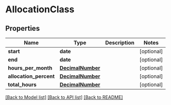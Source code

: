 # AllocationClass

## Properties
Name | Type | Description | Notes
------------ | ------------- | ------------- | -------------
**start** | **date** |  | [optional] 
**end** | **date** |  | [optional] 
**hours_per_month** | [**DecimalNumber**](DecimalNumber.md) |  | [optional] 
**allocation_percent** | [**DecimalNumber**](DecimalNumber.md) |  | [optional] 
**total_hours** | [**DecimalNumber**](DecimalNumber.md) |  | [optional] 

[[Back to Model list]](../README.md#documentation-for-models) [[Back to API list]](../README.md#documentation-for-api-endpoints) [[Back to README]](../README.md)

